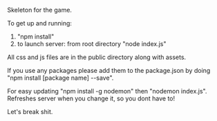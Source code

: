 Skeleton for the game.

To get up and running:

1. "npm install"
2. to launch server: from root directory "node index.js"

All css and js files are in the public directory along with assets.

If you use any packages please add them to the package.json by doing "npm install [package name] --save".

For easy updating "npm install -g nodemon" then "nodemon index.js". Refreshes server when you change it, so you dont have to!

Let's break shit.
